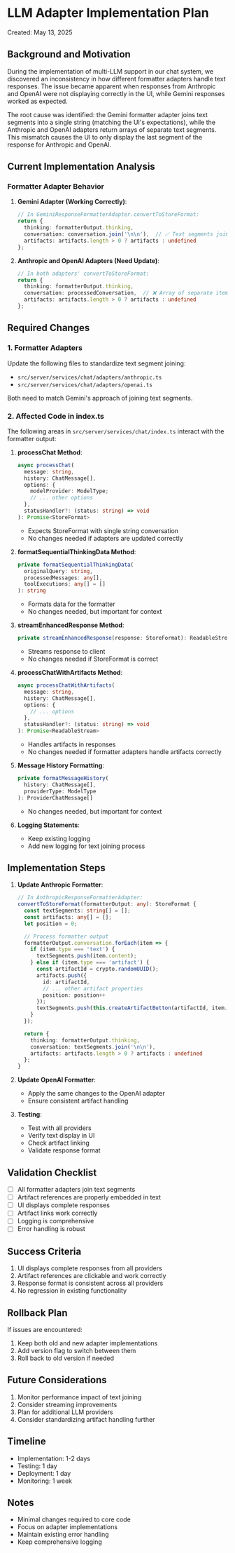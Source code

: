 # LLM Adapter Implementation Plan
Created: May 13, 2025

## Background and Motivation

During the implementation of multi-LLM support in our chat system, we discovered an inconsistency in how different formatter adapters handle text responses. The issue became apparent when responses from Anthropic and OpenAI were not displaying correctly in the UI, while Gemini responses worked as expected.

The root cause was identified: the Gemini formatter adapter joins text segments into a single string (matching the UI's expectations), while the Anthropic and OpenAI adapters return arrays of separate text segments. This mismatch causes the UI to only display the last segment of the response for Anthropic and OpenAI.

## Current Implementation Analysis

### Formatter Adapter Behavior

1. **Gemini Adapter (Working Correctly)**:
   ```typescript
   // In GeminiResponseFormatterAdapter.convertToStoreFormat:
   return {
     thinking: formatterOutput.thinking,
     conversation: conversation.join('\n\n'),  // ✅ Text segments joined!
     artifacts: artifacts.length > 0 ? artifacts : undefined
   };
   ```

2. **Anthropic and OpenAI Adapters (Need Update)**:
   ```typescript
   // In both adapters' convertToStoreFormat:
   return {
     thinking: formatterOutput.thinking,
     conversation: processedConversation,  // ❌ Array of separate items!
     artifacts: artifacts.length > 0 ? artifacts : undefined
   };
   ```

## Required Changes

### 1. Formatter Adapters

Update the following files to standardize text segment joining:

- `src/server/services/chat/adapters/anthropic.ts`
- `src/server/services/chat/adapters/openai.ts`

Both need to match Gemini's approach of joining text segments.

### 2. Affected Code in index.ts

The following areas in `src/server/services/chat/index.ts` interact with the formatter output:

1. **processChat Method**:
   ```typescript
   async processChat(
     message: string,
     history: ChatMessage[],
     options: {
       modelProvider: ModelType;
       // ... other options
     },
     statusHandler?: (status: string) => void
   ): Promise<StoreFormat>
   ```
   - Expects StoreFormat with single string conversation
   - No changes needed if adapters are updated correctly

2. **formatSequentialThinkingData Method**:
   ```typescript
   private formatSequentialThinkingData(
     originalQuery: string,
     processedMessages: any[],
     toolExecutions: any[] = []
   ): string
   ```
   - Formats data for the formatter
   - No changes needed, but important for context

3. **streamEnhancedResponse Method**:
   ```typescript
   private streamEnhancedResponse(response: StoreFormat): ReadableStream
   ```
   - Streams response to client
   - No changes needed if StoreFormat is correct

4. **processChatWithArtifacts Method**:
   ```typescript
   async processChatWithArtifacts(
     message: string,
     history: ChatMessage[],
     options: {
       // ... options
     },
     statusHandler?: (status: string) => void
   ): Promise<ReadableStream>
   ```
   - Handles artifacts in responses
   - No changes needed if formatter adapters handle artifacts correctly

5. **Message History Formatting**:
   ```typescript
   private formatMessageHistory(
     history: ChatMessage[],
     providerType: ModelType
   ): ProviderChatMessage[]
   ```
   - No changes needed, but important for context

6. **Logging Statements**:
   - Keep existing logging
   - Add new logging for text joining process

## Implementation Steps

1. **Update Anthropic Formatter**:
   ```typescript
   // In AnthropicResponseFormatterAdapter:
   convertToStoreFormat(formatterOutput: any): StoreFormat {
     const textSegments: string[] = [];
     const artifacts: any[] = [];
     let position = 0;

     // Process formatter output
     formatterOutput.conversation.forEach(item => {
       if (item.type === 'text') {
         textSegments.push(item.content);
       } else if (item.type === 'artifact') {
         const artifactId = crypto.randomUUID();
         artifacts.push({
           id: artifactId,
           // ... other artifact properties
           position: position++
         });
         textSegments.push(this.createArtifactButton(artifactId, item.type, item.title));
       }
     });

     return {
       thinking: formatterOutput.thinking,
       conversation: textSegments.join('\n\n'),
       artifacts: artifacts.length > 0 ? artifacts : undefined
     };
   }
   ```

2. **Update OpenAI Formatter**:
   - Apply the same changes to the OpenAI adapter
   - Ensure consistent artifact handling

3. **Testing**:
   - Test with all providers
   - Verify text display in UI
   - Check artifact linking
   - Validate response format

## Validation Checklist

- [ ] All formatter adapters join text segments
- [ ] Artifact references are properly embedded in text
- [ ] UI displays complete responses
- [ ] Artifact links work correctly
- [ ] Logging is comprehensive
- [ ] Error handling is robust

## Success Criteria

1. UI displays complete responses from all providers
2. Artifact references are clickable and work correctly
3. Response format is consistent across all providers
4. No regression in existing functionality

## Rollback Plan

If issues are encountered:
1. Keep both old and new adapter implementations
2. Add version flag to switch between them
3. Roll back to old version if needed

## Future Considerations

1. Monitor performance impact of text joining
2. Consider streaming improvements
3. Plan for additional LLM providers
4. Consider standardizing artifact handling further

## Timeline

- Implementation: 1-2 days
- Testing: 1 day
- Deployment: 1 day
- Monitoring: 1 week

## Notes

- Minimal changes required to core code
- Focus on adapter implementations
- Maintain existing error handling
- Keep comprehensive logging 